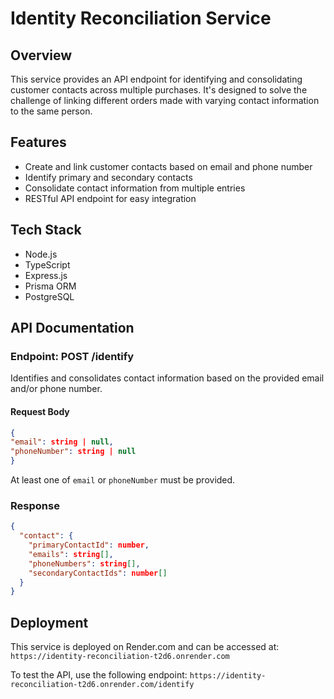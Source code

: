 # Identity Reconciliation Service

## Overview

This service provides an API endpoint for identifying and consolidating customer contacts across multiple purchases. It's designed to solve the challenge of linking different orders made with varying contact information to the same person.

## Features

- Create and link customer contacts based on email and phone number
- Identify primary and secondary contacts
- Consolidate contact information from multiple entries
- RESTful API endpoint for easy integration

## Tech Stack

- Node.js
- TypeScript
- Express.js
- Prisma ORM
- PostgreSQL

## API Documentation

### Endpoint: POST /identify

Identifies and consolidates contact information based on the provided email and/or phone number.

#### Request Body

```json
{
"email": string | null,
"phoneNumber": string | null
}
```

At least one of `email` or `phoneNumber` must be provided.

### Response

```json
{
  "contact": {
    "primaryContactId": number,
    "emails": string[],
    "phoneNumbers": string[],
    "secondaryContactIds": number[]
  }
}
```


## Deployment

This service is deployed on Render.com and can be accessed at: ```https://identity-reconciliation-t2d6.onrender.com```

To test the API, use the following endpoint: ```https://identity-reconciliation-t2d6.onrender.com/identify```